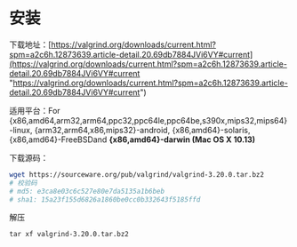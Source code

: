 # 安装

下载地址：[https://valgrind.org/downloads/current.html?spm=a2c6h.12873639.article-detail.20.69db7884JVi6VY#current](https://valgrind.org/downloads/current.html?spm=a2c6h.12873639.article-detail.20.69db7884JVi6VY#current "https://valgrind.org/downloads/current.html?spm=a2c6h.12873639.article-detail.20.69db7884JVi6VY#current")

适用平台：For {x86,amd64,arm32,arm64,ppc32,ppc64le,ppc64be,s390x,mips32,mips64}-linux, {arm32,arm64,x86,mips32}-android, {x86,amd64}-solaris, {x86,amd64}-FreeBSDand **{x86,amd64}-darwin (Mac OS X 10.13)**

下载源码：

```bash
wget https://sourceware.org/pub/valgrind/valgrind-3.20.0.tar.bz2
# 校验码
# md5: e3ca8e03c6c527e80e7da5135a1b6beb
# sha1: 15a23f155d6826a1860be0cc0b332643f5185ffd
```

解压

```纯文本
tar xf valgrind-3.20.0.tar.bz2
```
